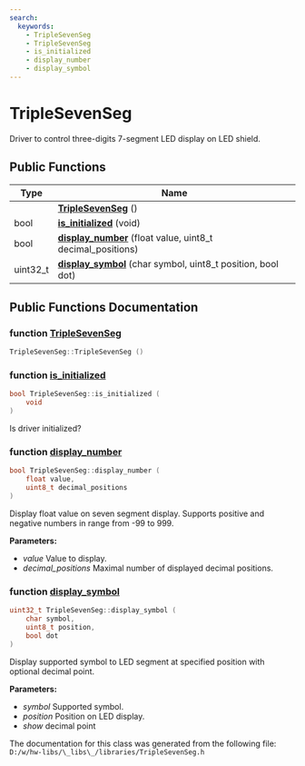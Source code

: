 ```yaml
---
search:
  keywords:
    - TripleSevenSeg
    - TripleSevenSeg
    - is_initialized
    - display_number
    - display_symbol
---
```


# TripleSevenSeg

Driver to control three-digits 7-segment LED display on LED shield.

## Public Functions

| Type | Name |
| --- | --- |
|  | [**TripleSevenSeg**](triplesevenseg.md#1a58cb5aac681147422f9d0b60bc59468a) \(\) |
| bool | [**is\_initialized**](triplesevenseg.md#1a70c5a71e0de4e3113579349d80c8eea4) \(void\) |
| bool | [**display\_number**](triplesevenseg.md#1a8a642c977098e19839df2bade70a45ea) \(float value, uint8\_t decimal\_positions\) |
| uint32\_t | [**display\_symbol**](triplesevenseg.md#1a7b514d75df52bc75c45f18edf9ab5c59) \(char symbol, uint8\_t position, bool dot\) |

## Public Functions Documentation

### function [TripleSevenSeg](triplesevenseg.md#1a58cb5aac681147422f9d0b60bc59468a)

```cpp
TripleSevenSeg::TripleSevenSeg ()
```

### function [is\_initialized](triplesevenseg.md#1a70c5a71e0de4e3113579349d80c8eea4)

```cpp
bool TripleSevenSeg::is_initialized (
    void 
)
```

Is driver initialized?

### function [display\_number](triplesevenseg.md#1a8a642c977098e19839df2bade70a45ea)

```cpp
bool TripleSevenSeg::display_number (
    float value,
    uint8_t decimal_positions
)
```

Display float value on seven segment display. Supports positive and negative numbers in range from -99 to 999.

**Parameters:**

* _value_ Value to display. 
* _decimal\_positions_ Maximal number of displayed decimal positions. 

### function [display\_symbol](triplesevenseg.md#1a7b514d75df52bc75c45f18edf9ab5c59)

```cpp
uint32_t TripleSevenSeg::display_symbol (
    char symbol,
    uint8_t position,
    bool dot
)
```

Display supported symbol to LED segment at specified position with optional decimal point.

**Parameters:**

* _symbol_ Supported symbol. 
* _position_ Position on LED display. 
* _show_ decimal point 

The documentation for this class was generated from the following file: `D:/w/hw-libs/\_libs\_/libraries/TripleSevenSeg.h`

